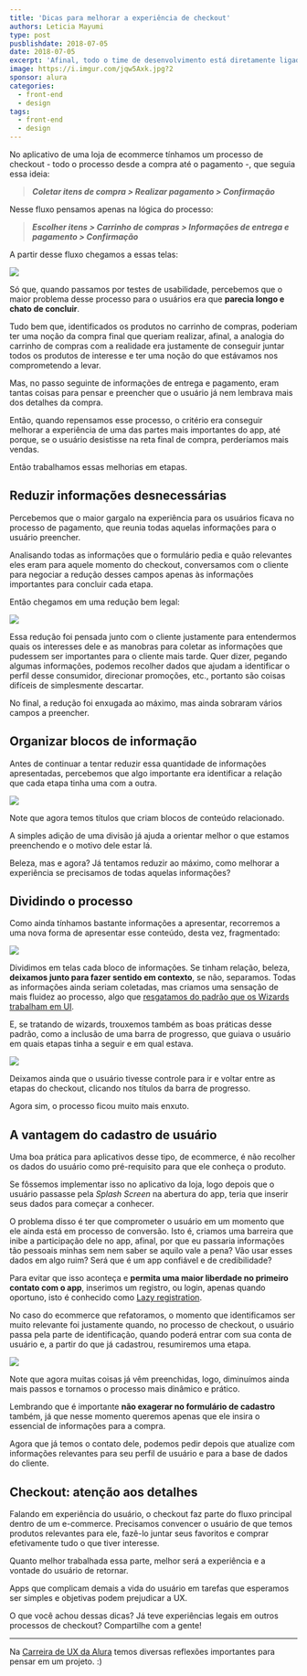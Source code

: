 ```yaml
---
title: 'Dicas para melhorar a experiência de checkout'
authors: Leticia Mayumi
type: post
pusblishdate: 2018-07-05
date: 2018-07-05
excerpt: 'Afinal, todo o time de desenvolvimento está diretamente ligado com pontos chave na experiência do usuário.'
image: https://i.imgur.com/jqw5Axk.jpg?2
sponsor: alura
categories:
  - front-end
  - design
tags:
  - front-end
  - design
---
```


No aplicativo de uma loja de ecommerce tínhamos um processo de checkout - todo o processo desde a compra até o pagamento -, que seguia essa ideia:

> **_Coletar itens de compra > Realizar pagamento > Confirmação_**

Nesse fluxo pensamos apenas na lógica do processo:

> **_Escolher itens > Carrinho de compras > Informações de entrega e pagamento > Confirmação_**

A partir desse fluxo chegamos a essas telas:

![](https://i.imgur.com/fi36C2h.png)

Só que, quando passamos por testes de usabilidade, percebemos que o maior problema desse processo para o usuários era que **parecia longo e chato de concluir**.

Tudo bem que, identificados os produtos no carrinho de compras, poderiam ter uma noção da compra final que queriam realizar, afinal, a analogia do carrinho de compras com a realidade era justamente de conseguir juntar todos os produtos de interesse e ter uma noção do que estávamos nos comprometendo a levar.

Mas, no passo seguinte de informações de entrega e pagamento, eram tantas coisas para pensar e preencher que o usuário já nem lembrava mais dos detalhes da compra.

Então, quando repensamos esse processo, o critério era conseguir melhorar a experiência de uma das partes mais importantes do app, até porque, se o usuário desistisse na reta final de compra, perderíamos mais vendas.

Então trabalhamos essas melhorias em etapas.

## Reduzir informações desnecessárias

Percebemos que o maior gargalo na experiência para os usuários ficava no processo de pagamento, que reunia todas aquelas informações para o usuário preencher.

Analisando todas as informações que o formulário pedia e quão relevantes eles eram para aquele momento do checkout, conversamos com o cliente para negociar a redução desses campos apenas às informações importantes para concluir cada etapa.

Então chegamos em uma redução bem legal:

![](https://i.imgur.com/u6bsezU.png)

Essa redução foi pensada junto com o cliente justamente para entendermos quais os interesses dele e as manobras para coletar as informações que pudessem ser importantes para o cliente mais tarde. Quer dizer, pegando algumas informações, podemos recolher dados que ajudam a identificar o perfil desse consumidor, direcionar promoções, etc., portanto são coisas difíceis de simplesmente descartar. 

No final, a redução foi enxugada ao máximo, mas ainda sobraram vários campos a preencher.

## Organizar blocos de informação

Antes de continuar a tentar reduzir essa quantidade de informações apresentadas, percebemos que algo importante era identificar a relação que cada etapa tinha uma com a outra.

![](https://i.imgur.com/7SP60gG.png)

Note que agora temos títulos que criam blocos de conteúdo relacionado.

A simples adição de uma divisão já ajuda a orientar melhor o que estamos preenchendo e o motivo dele estar lá.

Beleza, mas e agora? Já tentamos reduzir ao máximo, como melhorar a experiência se precisamos de todas aquelas informações?

## Dividindo o processo

Como ainda tínhamos bastante informações a apresentar, recorremos a uma nova forma de apresentar esse conteúdo, desta vez, fragmentado:

![](https://i.imgur.com/RCPbvpW.png)

Dividimos em telas cada bloco de informações. Se tinham relação, beleza, **deixamos junto para fazer sentido em contexto**, se não, separamos. Todas as informações ainda seriam coletadas, mas criamos uma sensação de mais fluidez ao processo, algo que [resgatamos do padrão que os Wizards trabalham em UI](http://blog.alura.com.br/coletando-informacoes-do-usuario-atraves-de-wizards/).

E, se tratando de wizards, trouxemos também as boas práticas desse padrão, como a inclusão de uma barra de progresso, que guiava o usuário em quais etapas tinha a seguir e em qual estava.

![](https://i.imgur.com/VffrcA2.png)

Deixamos ainda que o usuário tivesse controle para ir e voltar entre as etapas do checkout, clicando nos títulos da barra de progresso.

Agora sim, o processo ficou muito mais enxuto.

## A vantagem do cadastro de usuário

Uma boa prática para aplicativos desse tipo, de ecommerce, é não recolher os dados do usuário como pré-requisito para que ele conheça o produto. 

Se fôssemos implementar isso no aplicativo da loja, logo depois que o usuário passasse pela *Splash Screen* na abertura do app, teria que inserir seus dados para começar a conhecer.

O problema disso é ter que comprometer o usuário em um momento que ele ainda está em processo de conversão. Isto é, criamos uma barreira que inibe a participação dele no app, afinal, por que eu passaria informações tão pessoais minhas sem nem saber se aquilo vale a pena? Vão usar esses dados em algo ruim? Será que é um app confiável e de credibilidade?

Para evitar que isso aconteça e **permita uma maior liberdade no primeiro contato com o app**, inserimos um registro, ou login, apenas quando oportuno, isto é conhecido como [Lazy registration](http://blog.alura.com.br/quando-coletar-cadastros-de-usuario/).

No caso do ecommerce que refatoramos, o momento que identificamos ser muito relevante foi justamente quando, no processo de checkout, o usuário passa pela parte de identificação, quando poderá entrar com sua conta de usuário e, a partir do que já cadastrou, resumiremos uma etapa.

![](https://i.imgur.com/H8dpEHP.png)

Note que agora muitas coisas já vêm preenchidas, logo, diminuímos ainda mais passos e tornamos o processo mais dinâmico e prático.

Lembrando que é importante **não exagerar no formulário de cadastro** também, já que nesse momento queremos apenas que ele insira o essencial de informações para a compra.

Agora que já temos o contato dele, podemos pedir depois que atualize com informações relevantes para seu perfil de usuário e para a base de dados do cliente.

## Checkout: atenção aos detalhes

Falando em experiência do usuário, o checkout faz parte do fluxo principal dentro de um e-commerce. Precisamos convencer o usuário de que temos produtos relevantes para ele, fazê-lo juntar seus favoritos e comprar efetivamente tudo o que tiver interesse.

Quanto melhor trabalhada essa parte, melhor será a experiência e a vontade do usuário de retornar. 

Apps que complicam demais a vida do usuário em tarefas que esperamos ser simples e objetivas podem prejudicar a UX.

O que você achou dessas dicas? Já teve experiências legais em outros processos de checkout? Compartilhe com a gente!

---

Na [Carreira de UX da Alura](https://www.alura.com.br/carreira-ux-designer) temos diversas reflexões importantes para pensar em um projeto. :)